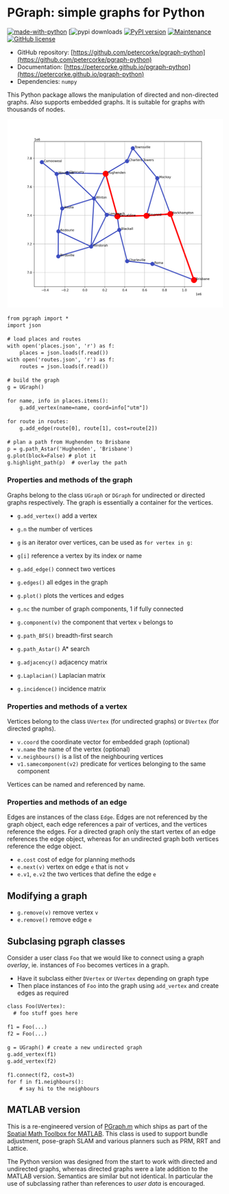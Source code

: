 # PGraph: simple graphs for Python

[![made-with-python](https://img.shields.io/badge/Made%20with-Python-1f425f.svg)](https://www.python.org/)
[![pypi downloads](https://img.shields.io/pypi/dw/pgraph-python)
[![PyPI version](https://badge.fury.io/py/pgraph-python.svg)](https://badge.fury.io/py/spatialmath-python)
[![Maintenance](https://img.shields.io/badge/Maintained%3F-yes-green.svg)](https://github.com/petercorke/pgraph-python/graphs/commit-activity)
[![GitHub license](https://img.shields.io/github/license/Naereen/StrapDown.js.svg)](https://github.com/petercorke/pgraph-python/blob/master/LICENSE)

- GitHub repository: [https://github.com/petercorke/pgraph-python](https://github.com/petercorke/pgraph-python)
- Documentation: [https://petercorke.github.io/pgraph-python](https://petercorke.github.io/pgraph-python)
- Dependencies: `numpy`


This Python package allows the manipulation of directed and non-directed graphs.  Also supports embedded graphs.  It is suitable for graphs with thousands of nodes.

![road network](https://github.com/petercorke/pgraph-python/raw/master/examples/roads.png)

```
from pgraph import *
import json

# load places and routes
with open('places.json', 'r') as f:
    places = json.loads(f.read())
with open('routes.json', 'r') as f:
    routes = json.loads(f.read())

# build the graph
g = UGraph()

for name, info in places.items():
    g.add_vertex(name=name, coord=info["utm"])

for route in routes:
    g.add_edge(route[0], route[1], cost=route[2])

# plan a path from Hughenden to Brisbane
p = g.path_Astar('Hughenden', 'Brisbane')
g.plot(block=False) # plot it
g.highlight_path(p)  # overlay the path
```

### Properties and methods of the graph
Graphs belong to the class `UGraph` or `DGraph` for undirected or directed graphs respectively.  The graph is essentially a container for the vertices.

- `g.add_vertex()` add a vertex
- `g.n` the number of vertices
- `g` is an iterator over vertices, can be used as `for vertex in g:`
- `g[i]` reference a vertex by its index or name

- `g.add_edge()` connect two vertices
- `g.edges()` all edges in the graph

- `g.plot()` plots the vertices and edges
- `g.nc` the number of graph components, 1 if fully connected
- `g.component(v)` the component that vertex `v` belongs to

- `g.path_BFS()` breadth-first search
- `g.path_Astar()` A* search

- `g.adjacency()` adjacency matrix
- `g.Laplacian()` Laplacian matrix
- `g.incidence()` incidence matrix

### Properties and methods of a vertex
Vertices belong to the class `UVertex` (for undirected graphs) or `DVertex` (for directed graphs).

- `v.coord` the coordinate vector for embedded graph (optional)
- `v.name` the name of the vertex (optional)
- `v.neighbours()` is a list of the neighbouring vertices
- `v1.samecomponent(v2)` predicate for vertices belonging to the same component

Vertices can be named and referenced by name.

### Properties and methods of an edge
Edges are instances of the class `Edge`.
Edges are not referenced by the graph object, each edge references a pair of vertices, and the vertices reference the edges.  For a directed graph only the start vertex of an edge references the edge object, whereas for an undirected graph both vertices reference the edge object.

- `e.cost` cost of edge for planning methods
- `e.next(v)` vertex on edge `e` that is not `v`
- `e.v1`, `e.v2` the two vertices that define the edge `e`

## Modifying a graph

- `g.remove(v)` remove vertex `v`
- `e.remove()` remove edge `e`

## Subclasing pgraph classes

Consider a user class `Foo` that we would like to connect using a graph _overlay_, ie.
instances of `Foo` becomes vertices in a graph.

- Have it subclass either `DVertex` or `UVertex` depending on graph type
- Then place instances of `Foo` into the graph using `add_vertex` and create edges as required

```
class Foo(UVertex):
  # foo stuff goes here
  
f1 = Foo(...)
f2 = Foo(...)

g = UGraph() # create a new undirected graph
g.add_vertex(f1)
g.add_vertex(f2)

f1.connect(f2, cost=3)
for f in f1.neighbours():
    # say hi to the neighbours
```

## MATLAB version

This is a re-engineered version of [PGraph.m](https://github.com/petercorke/spatialmath-matlab/blob/master/PGraph.m) which ships as part of the [Spatial Math Toolbox for MATLAB](https://github.com/petercorke/spatialmath-matlab).  This class is used to support bundle adjustment, pose-graph SLAM and various planners such as PRM, RRT and Lattice.

The Python version was designed from the start to work with directed and undirected graphs, whereas directed graphs were a late addition to the MATLAB version.  Semantics are similar but not identical.  In particular the use of subclassing rather than references to
_user data_ is encouraged.





